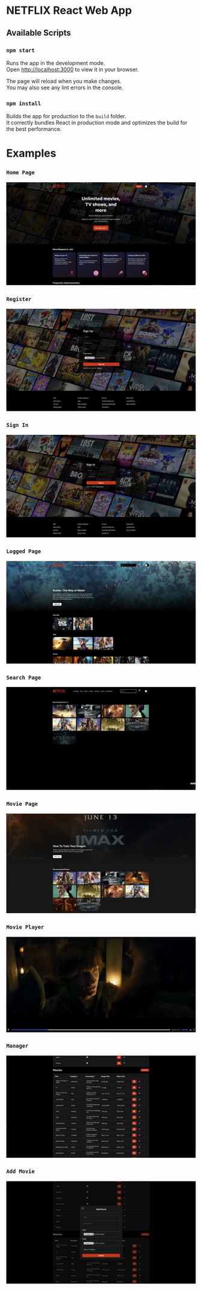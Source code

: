 # NETFLIX React Web App

## Available Scripts

### `npm start`

Runs the app in the development mode.\
Open [http://localhost:3000](http://localhost:3000) to view it in your browser.

The page will reload when you make changes.\
You may also see any lint errors in the console.

### `npm install`

Builds the app for production to the `build` folder.\
It correctly bundles React in production mode and optimizes the build for the best performance.

# Examples
### `Home Page`
![alt text](https://github.com/NirPerets/Advanced-EX4/blob/main/netflix-client/example/homepage.png)

### `Register`
![alt text](https://github.com/NirPerets/Advanced-EX4/blob/main/netflix-client/example/register.png)

### `Sign In`
![alt text](https://github.com/NirPerets/Advanced-EX4/blob/main/netflix-client/example/signin.png)

### `Logged Page`
![alt text](https://github.com/NirPerets/Advanced-EX4/blob/main/netflix-client/example/logged.png)

### `Search Page`
![alt text](https://github.com/NirPerets/Advanced-EX4/blob/main/netflix-client/example/search.png)

### `Movie Page`
![alt text](https://github.com/NirPerets/Advanced-EX4/blob/main/netflix-client/example/moviepage.png)

### `Movie Player`
![alt text](https://github.com/NirPerets/Advanced-EX4/blob/main/netflix-client/example/movieplayer.png)

### `Manager`
![alt text](https://github.com/NirPerets/Advanced-EX4/blob/main/netflix-client/example/manager.png)

### `Add Movie`
![alt text](https://github.com/NirPerets/Advanced-EX4/blob/main/netflix-client/example/addmovie.png)
